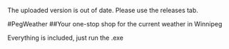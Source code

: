 The uploaded version is out of date. Please use the releases tab. 

#PegWeather
##Your one-stop shop for the current weather in Winnipeg

Everything is included, just run the .exe
